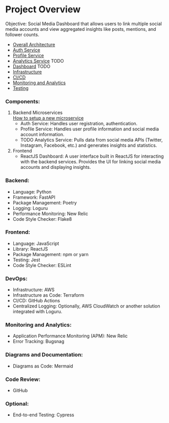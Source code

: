 # Project Overview

Objective: 
Social Media Dashboard that allows users to link multiple social media accounts and view aggregated insights like posts, mentions, and follower counts.


- [Overall Architecture](./architecture/Overall-Architecture.md)
- [Auth Service](./architecture/Auth-Service.md)
- [Profile Service](./architecture/Profile-Service.md)
- [Analytics Service](./architecture/Analytics-Service.md) TODO
- [Dashboard](./architecture/Dashboard.md) TODO
- [Infrastructure](./architecture/Infrastructure.md)
- [CI/CD](./architecture/CI-CD.md)
- [Monitoring and Analytics](./architecture/Monitoring-and-Analytics.md)
- [Testing](./architecture/Testing.md)



### Components:

1. Backend Microservices  
	[How to setup a new microservice](./architecture/How-to-setup-a-new-microservice.md)
	- Auth Service: Handles user registration, authentication.
    - Profile Service: Handles user profile information and social media account information.
	- TODO Analytics Service: Pulls data from social media APIs (Twitter, Instagram, Facebook, etc.) and generates insights and statistics.
2. Frontend
	- ReactJS Dashboard: A user interface built in ReactJS for interacting with the backend services. Provides the UI for linking social media accounts and displaying insights.

### Backend:

- Language: Python
- Framework: FastAPI
- Package Management: Poetry
- Logging: Loguru
- Performance Monitoring: New Relic
- Code Style Checker: Flake8

### Frontend:

- Language: JavaScript
- Library: ReactJS
- Package Management: npm or yarn
- Testing: Jest
- Code Style Checker: ESLint

### DevOps:

- Infrastructure: AWS
- Infrastructure as Code: Terraform
- CI/CD: GitHub Actions
- Centralized Logging: Optionally, AWS CloudWatch or another solution integrated with Loguru.

### Monitoring and Analytics:

- Application Performance Monitoring (APM): New Relic
- Error Tracking: Bugsnag

### Diagrams and Documentation:

- Diagrams as Code: Mermaid

### Code Review:

- GitHub

### Optional:

- End-to-end Testing: Cypress

